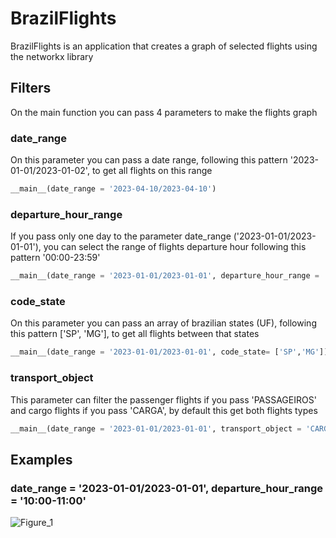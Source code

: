 # BrazilFlights

BrazilFlights is an application that creates a graph of selected flights using the networkx library

## Filters

On the main function you can pass 4 parameters to make the flights graph

### date_range

On this parameter you can pass a date range, following this pattern '2023-01-01/2023-01-02', to get all flights on this range

```python
__main__(date_range = '2023-04-10/2023-04-10')
```

### departure_hour_range

If you pass only one day to the parameter date_range ('2023-01-01/2023-01-01'), you can select the range of flights departure hour following this pattern '00:00-23:59'

```python
__main__(date_range = '2023-01-01/2023-01-01', departure_hour_range = '10:00-11:00')
```

### code_state

On this parameter you can pass an array of brazilian states (UF), following this pattern ['SP', 'MG'], to get all flights between that states

```python
__main__(date_range = '2023-01-01/2023-01-01', code_state= ['SP','MG'])
```

### transport_object

This parameter can filter the passenger flights if you pass 'PASSAGEIROS' and cargo flights if you pass 'CARGA', by default this get both flights types

```python
__main__(date_range = '2023-01-01/2023-01-01', transport_object = 'CARGA')
```

## Examples

### date_range = '2023-01-01/2023-01-01', departure_hour_range = '10:00-11:00'

![Figure_1](https://user-images.githubusercontent.com/55093266/231880913-13162aae-f9f7-483a-8b48-b30f3a715e67.png)
